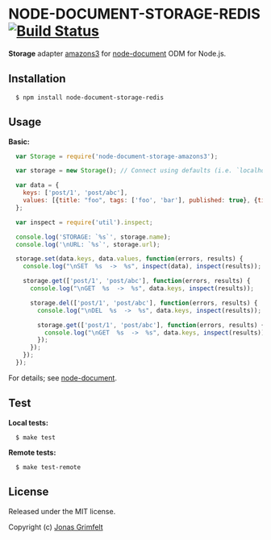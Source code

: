 # NODE-DOCUMENT-STORAGE-REDIS [![Build Status](https://secure.travis-ci.org/grimen/node-document-storage-redis.png)](http://travis-ci.org/grimen/node-document-storage-redis)

**Storage** adapter [amazons3](http://aws.amazon.com/s3) for [node-document](https://github.com/grimen/node-document) ODM for Node.js.


## Installation

```shell
  $ npm install node-document-storage-redis
```


## Usage

**Basic:**

```javascript
  var Storage = require('node-document-storage-amazons3');

  var storage = new Storage(); // Connect using defaults (i.e. `localhost`)

  var data = {
    keys: ['post/1', 'post/abc'],
    values: [{title: "foo", tags: ['foo', 'bar'], published: true}, {title: "bar", tags: ['baz'], published: false}]
  };

  var inspect = require('util').inspect;

  console.log('STORAGE: `%s`', storage.name);
  console.log('\nURL: `%s`', storage.url);

  storage.set(data.keys, data.values, function(errors, results) {
    console.log("\nSET  %s  ->  %s", inspect(data), inspect(results));

    storage.get(['post/1', 'post/abc'], function(errors, results) {
      console.log("\nGET  %s  ->  %s", data.keys, inspect(results));

      storage.del(['post/1', 'post/abc'], function(errors, results) {
        console.log("\nDEL  %s  ->  %s", data.keys, inspect(results));

        storage.get(['post/1', 'post/abc'], function(errors, results) {
          console.log("\nGET  %s  ->  %s", data.keys, inspect(results));
        });
      });
    });
  });
```

For details; see [node-document](https://github.com/grimen/node-document).


## Test

**Local tests:**

```shell
  $ make test
```

**Remote tests:**

```shell
  $ make test-remote
```


## License

Released under the MIT license.

Copyright (c) [Jonas Grimfelt](http://github.com/grimen)
